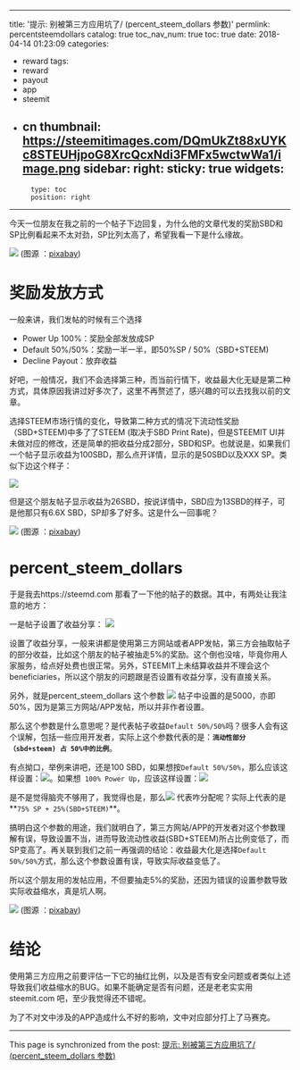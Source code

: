
---
title: '提示: 别被第三方应用坑了/ (percent_steem_dollars 参数)'
permlink: percentsteemdollars
catalog: true
toc_nav_num: true
toc: true
date: 2018-04-14 01:23:09
categories:
- reward
tags:
- reward
- payout
- app
- steemit
- cn
thumbnail: https://steemitimages.com/DQmUkZt88xUYKc8STEUHjpoG8XrcQcxNdi3FMFx5wctwWa1/image.png
sidebar:
    right:
        sticky: true
widgets:
    -
        type: toc
        position: right
---


今天一位朋友在我之前的一个帖子下边回复，为什么他的文章代发的奖励SBD和SP比例看起来不太对劲，SP比列太高了，希望我看一下是什么缘故。

![](https://steemitimages.com/DQmUkZt88xUYKc8STEUHjpoG8XrcQcxNdi3FMFx5wctwWa1/image.png)
(图源 ：[pixabay](https://pixabay.com))

# 奖励发放方式

一般来讲，我们发帖的时候有三个选择
* Power Up 100%：奖励全部发放成SP
* Default 50%/50%：奖励一半一半，即50%SP / 50%（SBD+STEEM)
* Decline Payout：放弃收益

好吧，一般情况，我们不会选择第三种，而当前行情下，收益最大化无疑是第二种方式，具体原因我讲过好多次了，这里不再赘述了，感兴趣的可以去找我以前的文章。

选择STEEM市场行情的变化，导致第二种方式的情况下流动性奖励（SBD+STEEM)中多了了STEEM (取决于SBD Print Rate)，但是STEEMIT UI并未做对应的修改，还是简单的把收益分成2部分，SBD和SP。也就说是，如果我们一个帖子显示收益为100SBD，那么点开详情，显示的是50SBD以及XXX SP。类似下边这个样子：

![](https://steemitimages.com/DQmSJBiskyzeZdKefbwqL6QppYpTSQLU2tgNxySJ95KjrT3/image.png)

但是这个朋友帖子显示收益为26SBD，按说详情中，SBD应为13SBD的样子，可是他那只有6.6X SBD，SP却多了好多。这是什么一回事呢？

![](https://steemitimages.com/DQmZ6jA7KEC3H1sCkW9bPXyFByey1TSYC3CDxWFr7CpGiso/image.png)
(图源 ：[pixabay](https://pixabay.com))

# percent_steem_dollars

于是我去https://steemd.com 那看了一下他的帖子的数据。其中，有两处让我注意的地方：

一是帖子设置了收益分享：
![](https://steemitimages.com/DQmP8bW8nVBo5s3h2yyFCM5rgU1j1zjYwHAJKj61toY4PoD/image.png)

设置了收益分享，一般来讲都是使用第三方网站或者APP发帖，第三方会抽取帖子的部分收益，比如这个朋友的帖子被抽走5%的奖励。这个倒也没啥，毕竟你用人家服务，给点好处费也很正常。另外，STEEMIT上未结算收益并不理会这个beneficiaries，所以这个朋友的问题跟是否设置有收益分享，没有直接关系。

另外，就是percent_steem_dollars 这个参数
![](https://steemitimages.com/DQmXT1Zq3DaBSYjMuhVwdxF2W2ktiw2wpfadXYPWhTJTNic/image.png)
帖子中设置的是5000，亦即50%，因为是第三方网站/APP发帖，所以并非作者设置。

那么这个参数是什么意思呢？是代表帖子收益`Default 50%/50%`吗？很多人会有这个误解，包括一些应用开发者，实际上这个参数代表的是：**`流动性部分（sbd+steem) 占 50%中的比例`**。

有点拗口，举例来讲吧，还是100 SBD，如果想按`Default 50%/50%`，那么应该这样设置：![](https://steemitimages.com/DQmef1krNbpTdLtrvbDaWsvajFbsP9wTdtoCEtcnqNnj4Hb/image.png)。如果想` 100% Power Up`，应该这样设置：![](https://steemitimages.com/DQmWVDEL498JuMawPxRAGHfez9r5eKAhE3MxiXxgNgtfUkz/image.png)

是不是觉得脑壳不够用了，我觉得也是，那么![](https://steemitimages.com/DQmXT1Zq3DaBSYjMuhVwdxF2W2ktiw2wpfadXYPWhTJTNic/image.png) 代表咋分配呢？实际上代表的是**`75% SP + 25%(SBD+STEEM)`**。

搞明白这个参数的用途，我们就明白了，第三方网站/APP的开发者对这个参数理解有误，导致设置不当，进而导致流动性收益(SBD+STEEM)所占比例变低了，而SP变高了。再关联到我们之前一再强调的结论：收益最大化是选择`Default 50%/50%`方式，那么这个参数设置有误，导致实际收益变低了。

所以这个朋友用的发帖应用，不但要抽走5%的奖励，还因为错误的设置参数导致实际收益缩水，真是坑人啊。

![](https://steemitimages.com/DQmc1BvoFmzD5iydBArYZuyyqxnJqMTUxwxYXyHQvk8ajUh/image.png)
(图源 ：[pixabay](https://pixabay.com))

# 结论

使用第三方应用之前要评估一下它的抽红比例，以及是否有安全问题或者类似上述导致我们收益缩水的BUG。如果不能确定是否有问题，还是老老实实用steemit.com 吧，至少我觉得还不错呢。

为了不对文中涉及的APP造成什么不好的影响，文中对应部分打上了马赛克。

- - -

This page is synchronized from the post: [提示: 别被第三方应用坑了/ (percent_steem_dollars 参数)](https://steemit.com/@oflyhigh/percentsteemdollars)

